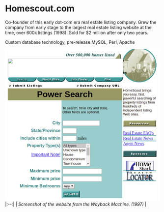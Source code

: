 # Homescout.com

Co-founder of this early dot-com era real estate listing company.  Grew the company from early stage to the largest real estate listing website at the time, over 600k listings (1998).  Sold for $2 million after only two years.

Custom database technology, pre-release MySQL, Perl, Apache

![Homescout](images/homescout.png)
|:--:|
| *Screenshot of the website from the Wayback Machine. (1997)* |


